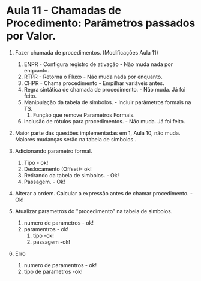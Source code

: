 # Aula 11 - Chamadas de Procedimento: Parâmetros passados por Valor.

1. Fazer chamada de procedimentos. (Modificações Aula 11)
   1. ENPR - Configura registro de ativação - Não muda nada por enquanto. 
   2. RTPR - Retorna o Fluxo - Não muda nada por enquanto.
   3. CHPR - Chama procedimento - Empilhar variáveis antes. 
   4. Regra sintática de chamada de procedimento. - Não muda. Já foi feito. 
   5. Manipulação da tabela de simbolos. - Incluir parâmetros formais na TS. 
      1. Função que remove Parametros Formais.
   6. inclusão de rótulos para procedimentos. - Não muda. Já foi feito.

2. Maior parte das questões implementadas em 1, Aula 10, não muda. Maiores mudanças serão na tabela de simbolos . 
 

1. Adicionando parametro formal.
   1. Tipo - ok!
   2. Deslocamento (Offset)- ok!
   3. Retirando da tabela de simbolos. - Ok! 
   4. Passagem. - Ok!
2. Alterar a ordem. Calcular a expressão antes de chamar procedimento. -Ok!
3. Atualizar parametros do "procedimento" na tabela de simbolos.
   1. numero de parametros - ok!
   2. paramentros - ok!
      1. tipo -ok!
      2. passagem -ok!
4. Erro
   1. numero de paramentros - ok!
   2.  tipo de parametros -ok!